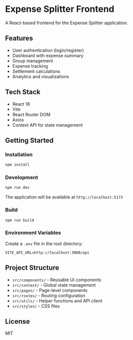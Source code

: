 # Expense Splitter Frontend

A React-based frontend for the Expense Splitter application.

## Features

- User authentication (login/register)
- Dashboard with expense summary
- Group management
- Expense tracking
- Settlement calculations
- Analytics and visualizations

## Tech Stack

- React 18
- Vite
- React Router DOM
- Axios
- Context API for state management

## Getting Started

### Installation

```bash
npm install
```

### Development

```bash
npm run dev
```

The application will be available at `http://localhost:5173`

### Build

```bash
npm run build
```

### Environment Variables

Create a `.env` file in the root directory:

```
VITE_API_URL=http://localhost:3000/api
```

## Project Structure

- `src/components/` - Reusable UI components
- `src/context/` - Global state management
- `src/pages/` - Page-level components
- `src/routes/` - Routing configuration
- `src/utils/` - Helper functions and API client
- `src/styles/` - CSS files

## License

MIT
